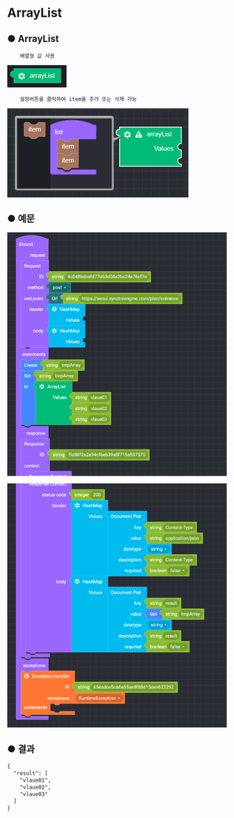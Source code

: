 # ArrayList

## ● ArrayList

        배열형 값 사용

![](../../.gitbook/assets/image%20%28145%29.png)

        설정버튼을 클릭하여 item을 추가 또는 삭제 가능

![](../../.gitbook/assets/image%20%28124%29.png)

## ● 예문

![](../../.gitbook/assets/image%20%2884%29.png)

![](../../.gitbook/assets/image%20%28102%29.png)

## ● 결과

```text
{
  "result": [
    "vlaue01",
    "vlaue02",
    "vlaue03"
  ]
}
```




